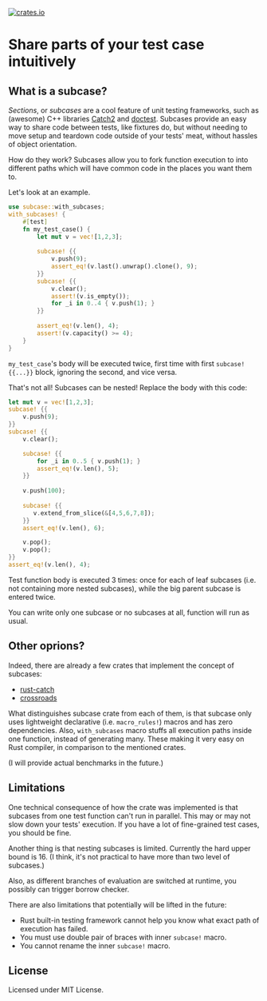 <!-- this file is generated automatically with cargo-rdme tool -->

[![crates.io](https://img.shields.io/crates/v/subcase?style=for-the-badge&color=blue)](https://crates.io/crates/subcase)

<!-- cargo-rdme start -->

# Share parts of your test case intuitively

## What is a subcase?

*Sections*, or *subcases* are a cool feature of unit testing frameworks,
such as (awesome) C++ libraries [Catch2](https://github.com/catchorg/Catch2)
and [doctest](https://github.com/doctest/doctest).
Subcases provide an easy way to share code between tests,
like fixtures do, but without needing to move setup and teardown code
outside of your tests' meat, without hassles of object orientation.

How do they work? Subcases allow you to fork function execution
to into different paths which will have common code in the places
you want them to.

Let's look at an example.
```rust
use subcase::with_subcases;
with_subcases! {
    #[test]
    fn my_test_case() {
        let mut v = vec![1,2,3];
        
        subcase! {{
            v.push(9);
            assert_eq!(v.last().unwrap().clone(), 9);
        }}
        subcase! {{
            v.clear();
            assert!(v.is_empty());
            for _i in 0..4 { v.push(1); }
        }}
        
        assert_eq!(v.len(), 4);
        assert!(v.capacity() >= 4);
    }
}
```
`my_test_case`'s body will be executed twice, first time
with first `subcase!{{...}}` block, ignoring the second,
and vice versa.

That's not all! Subcases can be nested! Replace the body
with this code:
```rust
let mut v = vec![1,2,3];   
subcase! {{
    v.push(9);
}}
subcase! {{
    v.clear();

    subcase! {{
        for _i in 0..5 { v.push(1); }
        assert_eq!(v.len(), 5);
    }}
   
    v.push(100);
   
    subcase! {{
       v.extend_from_slice(&[4,5,6,7,8]);
    }}
    assert_eq!(v.len(), 6);

    v.pop();
    v.pop();
}}
assert_eq!(v.len(), 4);
```
Test function body is executed 3 times: once
for each of leaf subcases (i.e. not containing more nested subcases),
while the big parent subcase is entered twice.

You can write only one subcase or no subcases at all, function
will run as usual.

## Other oprions?

Indeed, there are already a few crates that implement the concept
of subcases:
+ [rust-catch](https://github.com/guydunton/rust-catch)
+ [crossroads](https://crates.io/crates/crossroads)

What distinguishes subcase crate from each of them, is that
subcase only uses lightweight declarative (i.e. `macro_rules!`)
macros and has zero dependencies. Also, `with_subcases` macro stuffs
all execution paths inside one function, instead of generating
many. These making it very easy on Rust compiler, in comparison
to the mentioned crates.

(I will provide actual benchmarks in the future.)

## Limitations

One technical consequence of how the crate was
implemented is that subcases from one test function can't run
in parallel. This may or may not slow down your tests' execution.
If you have a lot of fine-grained test cases, you should be fine.

Another thing is that nesting subcases is limited. Currently the hard
upper bound is 16. (I think, it's not practical to have more than two
level of subcases.)

Also, as different branches of evaluation are switched at runtime,
you possibly can trigger borrow checker.


There are also limitations that potentially will be lifted in the
future:
+ Rust built-in testing framework cannot help you
know what exact path of execution has failed.
+ You must use double pair of braces with inner `subcase!` macro.
+ You cannot rename the inner `subcase!` macro.

## License

Licensed under MIT License.

<!-- cargo-rdme end -->
